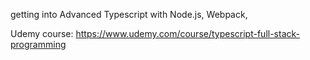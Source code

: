 getting into Advanced Typescript with Node.js, Webpack,

Udemy course: 
https://www.udemy.com/course/typescript-full-stack-programming
